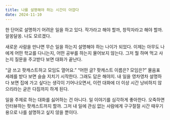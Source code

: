 ```yaml
---
title: 나를 설명해야 하는 시간이 아깝다
date: 2024-11-10
---
```


한 단어로 설명하기 어려운 일을 하고 있다. 작가라고 해야 할까, 창작자라고 해야 할까. 알쏭달쏭. 나도 모르겠다.

새로운 사람을 만나면 무슨 일을 하는지 설명해야 하는 나이가 되었다. 이제는 아무도 나에게 어떤 학교를 다니는지, 어떤 공부를 하는지 물어보지 않는다. 그저 뭘 하며 먹고 사는지 질문을 주고받다 보면 대화가 끝난다.

“글 쓰고 팟캐스트하고 모임도 열어요.” “어떤 글? 팟캐스트 이름은? 모임은?” 물음표 세례를 받다 보면 슬슬 지치기 시작한다. 그래도 답은 해야지. 내 일을 영차영차 설명하다 보면 집에 가고 싶다는 생각이 기어나오면서, 이런 대화에 더 이상 시간 낭비하지 않으리라는 굳은 다짐까지 하게 된다.

일을 주제로 하는 대화를 싫어하는 건 아니다. 일 이야기를 심각하게 좋아한다. 오죽하면 인터뷰하는 팟캐스트까지 할까. 그저 내 일에 관심 없는 사람에게 구구절절 시간 때우기 용으로 나를 설명하고 싶지 않을 뿐이다.